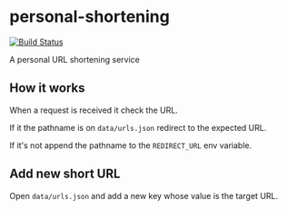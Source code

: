 # personal-shortening

[![Build Status](https://travis-ci.org/sergiodxa/personal-shortening.svg?branch=master)](https://travis-ci.org/sergiodxa/personal-shortening)

A personal URL shortening service

## How it works

When a request is received it check the URL.

If it the pathname is on `data/urls.json` redirect to the expected URL.

If it's not append the pathname to the `REDIRECT_URL` env variable.

## Add new short URL

Open `data/urls.json` and add a new key whose value is the target URL.
